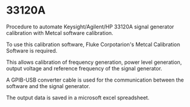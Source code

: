 # 33120A
Procedure to automate Keysight/Agilent/HP 33120A signal generator calibration with Metcal software calibration.

To use this calibration software, Fluke Corpotarion's Metcal Calibration Software is required.

This allows calibration of frequency generation, power level generation, output voltage and reference frequency of the signal generator.

A GPIB-USB converter cable is used for the communication between the software and the signal generator.

The output data is saved in a microsoft excel spreadsheet.
